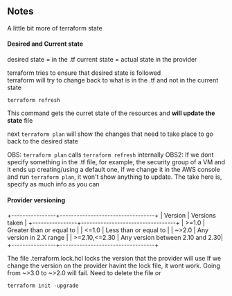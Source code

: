 ## Notes

A little bit more of terraform state

#### Desired and Current state

desired state = in the .tf
current state = actual state in the provider

terraform tries to ensure that desired state is followed \
terraform will try to change back to what is in the .tf and not in the current state

```hcl
terraform refresh 
```

This command gets the curret state of the resources and **will update the state** file

next ```terraform plan``` will show the changes that need to take place to go back to 
the desired state

OBS: ```terraform plan``` calls ```terraform refresh``` internally
OBS2: If we dont specify something in the .tf file, for example, the security group of a VM and it ends up creating/using a default one, if we change it in the AWS console and run ```terraform plan```, it won't show anything to update. The take here is, specify as much info as you can

#### Provider versioning

+----------------+----------------------------------+
| Version        |      Versions taken              |
+----------------+----------------------------------+
| >=1.0          | Greater than or equal to         |
| <=1.0          | Less than or equal to            |
| ~>2.0          | Any version in 2.X range         |
| >=2.10,<=2.30  | Any version between 2.10 and 2.30|
+----------------+----------------------------------+

The file .terraform.lock.hcl locks the version that the provider will use
If we change the version on the provider havint the lock file, it wont work.
Going from ~>3.0 to ~>2.0 will fail. Need to delete the file or

```terraform init -upgrade```

